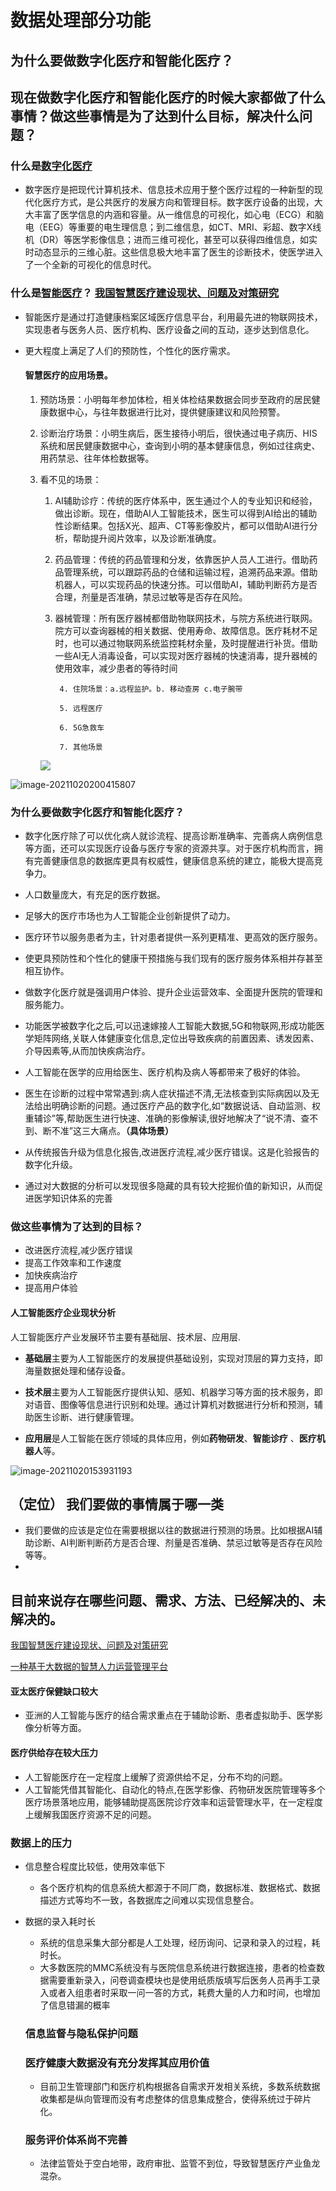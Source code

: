 # 数据处理部分功能

## 为什么要做数字化医疗和智能化医疗？

## 现在做数字化医疗和智能化医疗的时候大家都做了什么事情？做这些事情是为了达到什么目标，解决什么问题？

### 什么是[数字化医疗](https://www.jianshu.com/p/0967e5f6e5dd)

+  数字医疗是把现代计算机技术、信息技术应用于整个医疗过程的一种新型的现代化医疗方式，是公共医疗的发展方向和管理目标。数字医疗设备的出现，大大丰富了医学信息的内涵和容量。从一维信息的可视化，如心电（ECG）和脑电（EEG）等重要的电生理信息；到二维信息，如CT、MRI、彩超、数字X线机（DR）等医学影像信息；进而三维可视化，甚至可以获得四维信息，如实时动态显示的三维心脏。这些信息极大地丰富了医生的诊断技术，使医学进入了一个全新的可视化的信息时代。

### 什么是[智能医疗](https://www.huxiu.com/article/427870.html?f=member_article)？  [我国智慧医疗建设现状、问题及对策研究](http://qikan-cqvip-com.webvpn.cuit.edu.cn:8118/Qikan/Article/ReadIndex?id=7103706941&info=%2bkzY%2bVDzghL62KhZC42f4eyiQ%2fk3cNSm860Ml0eGnByziPq84Q1%2fpA%3d%3d)

+ 智能医疗是通过打造健康档案区域医疗信息平台，利用最先进的物联网技术，实现患者与医务人员、医疗机构、医疗设备之间的互动，逐步达到信息化。

+ 更大程度上满足了人们的预防性，个性化的医疗需求。

  #### 智慧医疗的应用场景。

     1. 预防场景：小明每年参加体检，相关体检结果数据会同步至政府的居民健康数据中心，与往年数据进行比对，提供健康建议和风险预警。

     2. 诊断治疗场景：小明生病后，医生接待小明后，很快通过电子病历、HIS系统和居民健康数据中心，查询到小明的基本健康信息，例如过往病史、用药禁忌、往年体检数据等。

     3. 看不见的场景：

        1.  AI辅助诊疗：传统的医疗体系中，医生通过个人的专业知识和经验，做出诊断。现在，借助AI人工智能技术，医生可以得到AI给出的辅助性诊断结果。包括X光、超声、CT等影像胶片，都可以借助AI进行分析，帮助提升阅片效率，以及诊断准确度。
        2. 药品管理：传统的药品管理和分发，依靠医护人员人工进行。借助药品管理系统，可以跟踪药品的仓储和运输过程，追溯药品来源。借助机器人，可以实现药品的快速分拣。可以借助AI，辅助判断药方是否合理，剂量是否准确，禁忌过敏等是否存在风险。
        3. 器械管理：所有医疗器械都借助物联网技术，与院方系统进行联网。院方可以查询器械的相关数据、使用寿命、故障信息。医疗耗材不足时，也可以通过物联网系统监控耗材余量，及时提醒进行补货。借助一些AI无人消毒设备，可以实现对医疗器械的快速消毒，提升器械的使用效率，减少患者的等待时间

  				4. 住院场景：a.远程监护。b. 移动查房 c.电子腕带

  				5. 远程医疗

  				6. 5G急救车

  				7. 其他场景

         ![](https://img.huxiucdn.com/article/content/202105/14/092636291039.png?imageView2/2/w/1000/format/png/interlace/1/q/85)

![image-20211020200415807](/Users/dailinfeng/Library/Application%20Support/typora-user-images/image-20211020200415807.png)

### 为什么要做数字化医疗和智能化医疗？

+ 数字化医疗除了可以优化病人就诊流程、提高诊断准确率、完善病人病例信息等方面，还可以实现医疗设备与医疗专家的资源共享。对于医疗机构而言，拥有完善健康信息的数据库更具有权威性，健康信息系统的建立，能极大提高竞争力。

+ 人口数量庞大，有充足的医疗数据。
+ 足够大的医疗市场也为人工智能企业创新提供了动力。
+ 医疗环节以服务患者为主，针对患者提供一系列更精准、更高效的医疗服务。
+ 使更具预防性和个性化的健康干预措施与我们现有的医疗服务体系相并存甚至相互协作。
+ 做数字化医疗就是强调用户体验、提升企业运营效率、全面提升医院的管理和服务能力。
+ 功能医学被数字化之后,可以迅速嫁接人工智能大数据,5G和物联网,形成功能医学矩阵网络,关联人体健康变化信息,定位出导致疾病的前置因素、诱发因素、介导因素等,从而加快疾病治疗。
+ 人工智能在医学的应用给医生、医疗机构及病人等都带来了极好的体验。
+ 医生在诊断的过程中常常遇到:病人症状描述不清,无法核查到实际病因以及无法给出明确诊断的问题。通过医疗产品的数字化,如“数据说话、自动监测、权重辅诊”等,帮助医生进行快速、准确的影像解读,很好地解决了“说不清、查不到、断不准”这三大痛点。**（具体场景）**
+ 从传统报告升级为信息化报告,改进医疗流程,减少医疗错误。这是化验报告的数字化升级。
+ 
  通过对大数据的分析可以发现很多隐藏的具有较大挖掘价值的新知识，从而促进医学知识体系的完善

### 做这些事情为了达到的目标？

+ 改进医疗流程,减少医疗错误
+ 提高工作效率和工作速度
+ 加快疾病治疗
+ 提高用户体验

#### 人工智能医疗企业现状分析

人工智能医疗产业发展环节主要有基础层、技术层、应用层.

*  **基础层**主要为人工智能医疗的发展提供基础设别，实现对顶层的算力支持，即海量数据处理和储存设备。

*  **技术层**主要为人工智能医疗提供认知、感知、机器学习等方面的技术服务，即对语音、图像等信息进行识别和处理。通过计算机对数据进行分析和预测，辅助医生诊断、进行健康管理。

*  **应用层**是人工智能在医疗领域的具体应用，例如**药物研发**、**智能诊疗** 、**医疗机器人**等。

  ![image-20211020153931193](/Users/dailinfeng/Library/Application%20Support/typora-user-images/image-20211020153931193.png)

  



## （定位） 我们要做的事情属于哪一类

+ 我们要做的应该是定位在需要根据以往的数据进行预测的场景。比如根据AI辅助诊断、AI判断判断药方是否合理、剂量是否准确、禁忌过敏等是否存在风险等等。
+ 



## 目前来说存在哪些问题、需求、方法、已经解决的、未解决的。

[我国智慧医疗建设现状、问题及对策研究](http://qikan-cqvip-com.webvpn.cuit.edu.cn:8118/Qikan/Article/ReadIndex?id=7103706941&info=%2bkzY%2bVDzghL62KhZC42f4eyiQ%2fk3cNSm860Ml0eGnByziPq84Q1%2fpA%3d%3d)

[一种基于大数据的智慧人力运营管理平台](http://kns-cnki-net-s.webvpn.cuit.edu.cn:8118/KXReader/Detail?invoice=CdJ8FWQScKBrbx9PoGmSyHy%2BEJ%2BS6BNVDTshRnl%2BRAU%2FCj1X5IWB26O7xPJt4ZEvl6tnwpqX1A5qxaxMLuXR94CeXbHc%2BHaai%2FFfuaDLHwWmmu9z55%2FMnWsOyiY7YJdAd8lTMY38Z4bz65UPNaKgZlTYaJtwGYieo0MxNQQLSYA%3D&DBCODE=CJFD&FileName=WXXJ202004111&TABLEName=cjfdlast2020&nonce=6F7B967054BE4326AF4F37858F860DB3&uid=&TIMESTAMP=1634732861968)



#### 亚太医疗保健缺口较大

+ 亚洲的人工智能与医疗的结合需求重点在于辅助诊断、患者虚拟助手、医学影像分析等方面。

#### 医疗供给存在较大压力

 + 人工智能医疗在一定程度上缓解了资源供给不足，分布不均的问题。
 + 人工智能凭借其智能化、自动化的特点,在医学影像、药物研发医院管理等多个医疗场景落地应用，能够辅助提高医院诊疗效率和运营管理水平，在一定程度上缓解我国医疗资源不足的问题。

### 数据上的压力

+ 信息整合程度比较低，使用效率低下
  + 各个医疗机构的信息系统大都源于不同厂商，数据标准、数据格式、数据描述方式等均不一致，各数据库之间难以实现信息整合。

+ 数据的录入耗时长

  + 系统的信息采集大部分都是人工处理，经历询问、记录和录入的过程，耗时长。
  + 大多数医院的MMC系统没有与医院信息系统进行数据连接，患者的检查数据需要重新录入，问卷调查模块也是使用纸质版填写后医务人员再手工录入或者入组患者时采取一问一答的方式，耗费大量的人力和时间，也增加了信息错漏的概率

  

  ###  信息监督与隐私保护问题

  ### 医疗健康大数据没有充分发挥其应用价值

  + 目前卫生管理部门和医疗机构根据各自需求开发相关系统，多数系统数据收集都是纵向管理而没有考虑整体的信息集成整合，使得系统过于碎片化。

  ### 服务评价体系尚不完善

  + 法律监管处于空白地带，政府审批、监管不到位，导致智慧医疗产业鱼龙混杂。

  

  

  

  

  

  

  

  









